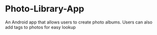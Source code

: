 # Photo-Library-App
An Android app that allows users to create photo albums. Users can also add tags to photos for easy lookup
